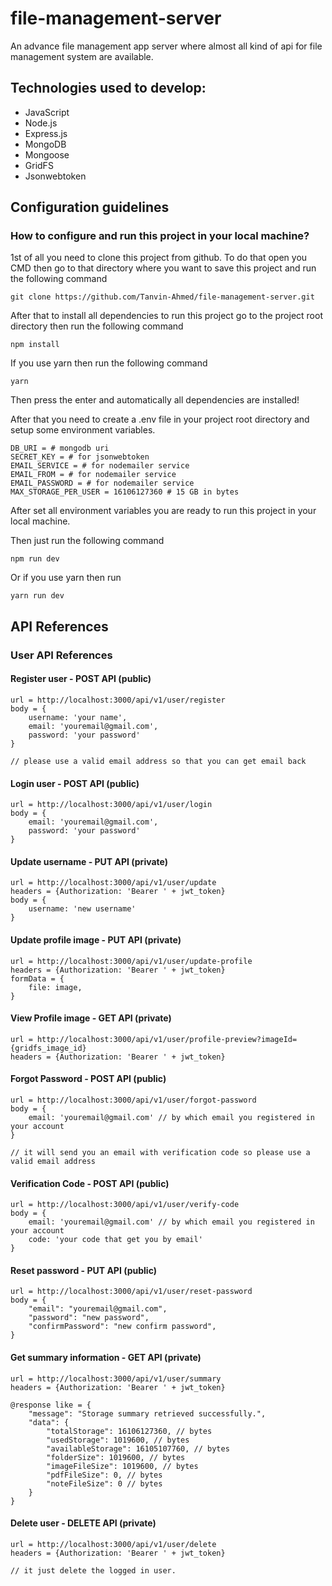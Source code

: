 # file-management-server

An advance file management app server where almost all kind of api for file management system are available.

## Technologies used to develop:

- JavaScript
- Node.js
- Express.js
- MongoDB
- Mongoose
- GridFS
- Jsonwebtoken

## Configuration guidelines

### How to configure and run this project in your local machine?

1st of all you need to clone this project from github. To do that open you CMD then go to that directory where you want to save this project and run the following command

```
git clone https://github.com/Tanvin-Ahmed/file-management-server.git
```

After that to install all dependencies to run this project go to the project root directory then run the following command

```
npm install
```

If you use yarn then run the following command

```
yarn
```

Then press the enter and automatically all dependencies are installed!

After that you need to create a .env file in your project root directory and setup some environment variables.

```
DB_URI = # mongodb uri
SECRET_KEY = # for jsonwebtoken
EMAIL_SERVICE = # for nodemailer service
EMAIL_FROM = # for nodemailer service
EMAIL_PASSWORD = # for nodemailer service
MAX_STORAGE_PER_USER = 16106127360 # 15 GB in bytes
```

After set all environment variables you are ready to run this project in your local machine.

Then just run the following command

```
npm run dev
```

Or if you use yarn then run

```
yarn run dev
```

## API References

### User API References

#### Register user - POST API (public)

```
url = http://localhost:3000/api/v1/user/register
body = {
    username: 'your name',
    email: 'youremail@gmail.com',
    password: 'your password'
}

// please use a valid email address so that you can get email back
```

#### Login user - POST API (public)

```
url = http://localhost:3000/api/v1/user/login
body = {
    email: 'youremail@gmail.com',
    password: 'your password'
}
```

#### Update username - PUT API (private)

```
url = http://localhost:3000/api/v1/user/update
headers = {Authorization: 'Bearer ' + jwt_token}
body = {
    username: 'new username'
}
```

#### Update profile image - PUT API (private)

```
url = http://localhost:3000/api/v1/user/update-profile
headers = {Authorization: 'Bearer ' + jwt_token}
formData = {
    file: image,
}
```

#### View Profile image - GET API (private)

```
url = http://localhost:3000/api/v1/user/profile-preview?imageId={gridfs_image_id}
headers = {Authorization: 'Bearer ' + jwt_token}
```

#### Forgot Password - POST API (public)

```
url = http://localhost:3000/api/v1/user/forgot-password
body = {
    email: 'youremail@gmail.com' // by which email you registered in your account
}

// it will send you an email with verification code so please use a valid email address
```

#### Verification Code - POST API (public)

```
url = http://localhost:3000/api/v1/user/verify-code
body = {
    email: 'youremail@gmail.com' // by which email you registered in your account
    code: 'your code that get you by email'
}
```

#### Reset password - PUT API (public)

```
url = http://localhost:3000/api/v1/user/reset-password
body = {
    "email": "youremail@gmail.com",
    "password": "new password",
    "confirmPassword": "new confirm password",
}
```

#### Get summary information - GET API (private)

```
url = http://localhost:3000/api/v1/user/summary
headers = {Authorization: 'Bearer ' + jwt_token}

@response like = {
    "message": "Storage summary retrieved successfully.",
    "data": {
        "totalStorage": 16106127360, // bytes
        "usedStorage": 1019600, // bytes
        "availableStorage": 16105107760, // bytes
        "folderSize": 1019600, // bytes
        "imageFileSize": 1019600, // bytes
        "pdfFileSize": 0, // bytes
        "noteFileSize": 0 // bytes
    }
}
```

#### Delete user - DELETE API (private)

```
url = http://localhost:3000/api/v1/user/delete
headers = {Authorization: 'Bearer ' + jwt_token}

// it just delete the logged in user.
```
